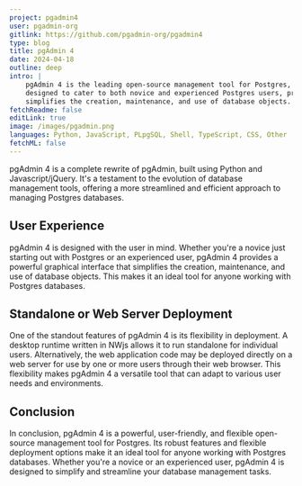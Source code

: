 ```yaml
---
project: pgadmin4
user: pgadmin-org
gitlink: https://github.com/pgadmin-org/pgadmin4
type: blog
title: pgAdmin 4
date: 2024-04-18
outline: deep
intro: |
    pgAdmin 4 is the leading open-source management tool for Postgres, the world's most advanced open-source database. it's
    designed to cater to both novice and experienced Postgres users, providing a powerful graphical interface that
    simplifies the creation, maintenance, and use of database objects.
fetchReadme: false
editLink: true
image: /images/pgadmin.png
languages: Python, JavaScript, PLpgSQL, Shell, TypeScript, CSS, Other
fetchML: false
---
```

<script setup>
 import ArticleItem from '/components/ArticleItem.vue';
 import ArticleFooter from '/components/ArticleFooter.vue';
</script>
<ArticleItem :frontmatter="$frontmatter"/>

pgAdmin 4 is a complete rewrite of pgAdmin, built using Python and Javascript/jQuery. It's a testament to the evolution
of database management tools, offering a more streamlined and efficient approach to managing Postgres databases.

## User Experience

pgAdmin 4 is designed with the user in mind. Whether you're a novice just starting out with Postgres or an experienced
user, pgAdmin 4 provides a powerful graphical interface that simplifies the creation, maintenance, and use of database
objects. This makes it an ideal tool for anyone working with Postgres databases.

## Standalone or Web Server Deployment

One of the standout features of pgAdmin 4 is its flexibility in deployment. A desktop runtime written in NWjs allows it
to run standalone for individual users. Alternatively, the web application code may be deployed directly on a web server
for use by one or more users through their web browser. This flexibility makes pgAdmin 4 a versatile tool that can adapt
to various user needs and environments.

## Conclusion

In conclusion, pgAdmin 4 is a powerful, user-friendly, and flexible open-source management tool for Postgres. Its robust
features and flexible deployment options make it an ideal tool for anyone working with Postgres databases. Whether
you're a novice or an experienced user, pgAdmin 4 is designed to simplify and streamline your database management tasks.

<ArticleFooter :frontmatter="$frontmatter"/>
